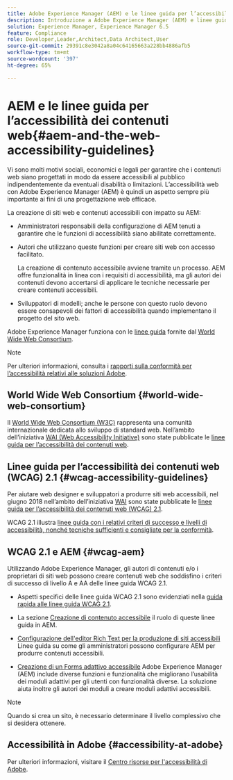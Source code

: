 ```yaml
---
title: Adobe Experience Manager (AEM) e le linee guida per l’accessibilità dei contenuti web
description: Introduzione a Adobe Experience Manager (AEM) e linee guida per l’accessibilità dei contenuti web
solution: Experience Manager, Experience Manager 6.5
feature: Compliance
role: Developer,Leader,Architect,Data Architect,User
source-git-commit: 29391c8e3042a8a04c64165663a228bb4886afb5
workflow-type: tm+mt
source-wordcount: '397'
ht-degree: 65%

---
```


# AEM e le linee guida per l’accessibilità dei contenuti web{#aem-and-the-web-accessibility-guidelines}

Vi sono molti motivi sociali, economici e legali per garantire che i contenuti web siano progettati in modo da essere accessibili al pubblico indipendentemente da eventuali disabilità o limitazioni. L’accessibilità web con Adobe Experience Manager (AEM) è quindi un aspetto sempre più importante ai fini di una progettazione web efficace.

La creazione di siti web e contenuti accessibili con impatto su AEM:

* Amministratori responsabili della configurazione di AEM tenuti a garantire che le funzioni di accessibilità siano abilitate correttamente.

* Autori che utilizzano queste funzioni per creare siti web con accesso facilitato.

  La creazione di contenuto accessibile avviene tramite un processo. AEM offre funzionalità in linea con i requisiti di accessibilità, ma gli autori dei contenuti devono accertarsi di applicare le tecniche necessarie per creare contenuti accessibili.

* Sviluppatori di modelli; anche le persone con questo ruolo devono essere consapevoli dei fattori di accessibilità quando implementano il progetto del sito web.

Adobe Experience Manager funziona con le [linee guida](#wcag-accessibility-guidelines) fornite dal [World Wide Web Consortium](#world-wide-web-consortium).

>[!NOTE]
>
>Per ulteriori informazioni, consulta i [rapporti sulla conformità per l’accessibilità relativi alle soluzioni Adobe](https://www.adobe.com/accessibility/compliance.html).

## World Wide Web Consortium {#world-wide-web-consortium}

Il [World Wide Web Consortium (W3C)](https://www.w3.org/) rappresenta una comunità internazionale dedicata allo sviluppo di standard web. Nell’ambito dell’iniziativa [WAI (Web Accessibility Initiative)](https://www.w3.org/WAI/) sono state pubblicate le [linee guida per l’accessibilità dei contenuti web](#wcag-accessibility-guidelines).

## Linee guida per l’accessibilità dei contenuti web (WCAG) 2.1 {#wcag-accessibility-guidelines}

Per aiutare web designer e sviluppatori a produrre siti web accessibili, nel giugno 2018 nell’ambito dell’iniziativa [WAI](https://www.w3.org/WAI/) sono state pubblicate le [linee guida per l’accessibilità dei contenuti web (WCAG) 2.1](https://www.w3.org/TR/WCAG/).

WCAG 2.1 illustra [linee guida con i relativi criteri di successo e livelli di accessibilità, nonché tecniche sufficienti e consigliate per la conformità](https://www.w3.org/TR/WCAG/#conformance).

## WCAG 2.1 e AEM {#wcag-aem}

Utilizzando Adobe Experience Manager, gli autori di contenuti e/o i proprietari di siti web possono creare contenuti web che soddisfino i criteri di successo di livello A e AA delle linee guida WCAG 2.1.

* Aspetti specifici delle linee guida WCAG 2.1 sono evidenziati nella [guida rapida alle linee guida WCAG 2.1](/help/managing/qg-wcag.md).

* La sezione [Creazione di contenuto accessibile](/help/sites-authoring/creating-accessible-content.md) il ruolo di queste linee guida in AEM.

* [Configurazione dell&#39;editor Rich Text per la produzione di siti accessibili](/help/sites-administering/rte-accessible-content.md)
Linee guida su come gli amministratori possono configurare AEM per produrre contenuti accessibili.

* [Creazione di un Forms adattivo accessibile](/help/forms/using/creating-accessible-adaptive-forms.md)
Adobe Experience Manager (AEM) include diverse funzioni e funzionalità che migliorano l’usabilità dei moduli adattivi per gli utenti con funzionalità diverse. La soluzione aiuta inoltre gli autori dei moduli a creare moduli adattivi accessibili.

>[!NOTE]
>
>Quando si crea un sito, è necessario determinare il livello complessivo che si desidera ottenere.

## Accessibilità in Adobe {#accessibility-at-adobe}

Per ulteriori informazioni, visitare il [Centro risorse per l&#39;accessibilità di Adobe](https://www.adobe.com/accessibility/).
